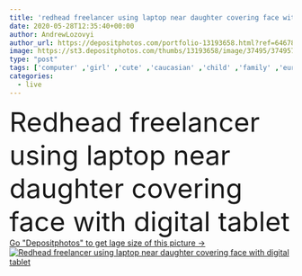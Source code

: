 ```yaml
---
title: 'redhead freelancer using laptop near daughter covering face with digital tablet '
date: 2020-05-28T12:35:40+00:00
author: AndrewLozovyi
author_url: https://depositphotos.com/portfolio-13193658.html?ref=64678756
image: https://st3.depositphotos.com/thumbs/13193658/image/37495/374957618/api_thumb_450.jpg?forcejpeg=true
type: "post"
tags: ['computer' ,'girl' ,'cute' ,'caucasian' ,'child' ,'family' ,'european' ,'connection' ,'technology' ,'sit' ,'kid' ,'home' ,'woman' ,'communication' ,'wireless' ,'laptop' ,'internet' ,'curly' ,'together' ,'togetherness' ,'preschooler' ,'indoors' ,'online' ,'attractive' ,'daughter' ,'mother' ,'parent' ,'sofa' ,'mom' ,'use' ,'redhead' ,'blogger' ,'motherhood' ,'gadgets' ,'quarantine' ,'freelance' ,'freelancer' ,'Two People' ,'copy space' ,'Living Room' ,'Digital Tablet' ,'digital devices' ,'cover face' ,'remote work' ,'obscure face' ,'self isolation' ]
categories: 
  - live
---
```

<div aling="center">
            <font size="60"> Redhead freelancer using laptop near daughter covering face with digital tablet</font>   
</div>
<div>
    <a href='https://depositphotos.com/374957618/stock-photo-redhead-freelancer-using-laptop-daughter.html?ref=64678756' target=_blank > Go "Depositphotos" to get lage size of this picture ->
        <img href='https://depositphotos.com/374957618/stock-photo-redhead-freelancer-using-laptop-daughter.html?ref=64678756' src='https://st3.depositphotos.com/13193658/37495/i/950/depositphotos_374957618-stock-photo-redhead-freelancer-using-laptop-daughter.jpg?forcejpeg=true' alt='Redhead freelancer using laptop near daughter covering face with digital tablet' >
    </a>
</div>
